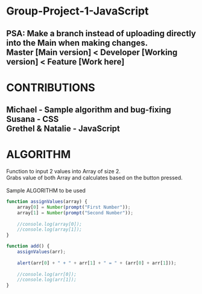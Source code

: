# Group-Project-1-JavaScript<br/>
PSA: Make a branch instead of uploading directly into the Main when making changes.<br/>
Master [Main version] < Developer [Working version] < Feature [Work here]<br/>
-----
# CONTRIBUTIONS<br/>
Michael - Sample algorithm and bug-fixing<br/>
Susana - CSS<br/>
Grethel & Natalie - JavaScript<br/>
-----
# ALGORITHM<br/>
Function to input 2 values into Array of size 2.<br/>
Grabs value of both Array and calculates based on the button pressed.<br/>
<br/>
Sample ALGORITHM to be used
```js
function assignValues(array) {
	array[0] = Number(prompt("First Number"));
	array[1] = Number(prompt("Second Number"));
	
	//console.log(array[0]);
	//console.log(array[1]);
}

function add() {
	assignValues(arr);
	
	alert(arr[0] + " + " + arr[1] + " = " + (arr[0] + arr[1]));
	
	//console.log(arr[0]);
	//console.log(arr[1]);
}
```
